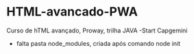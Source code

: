 # HTML-avancado-PWA
Curso de hTML avançado, Proway, trilha JAVA -Start Capgemini

- falta pasta node_modules, criada após comando node init
